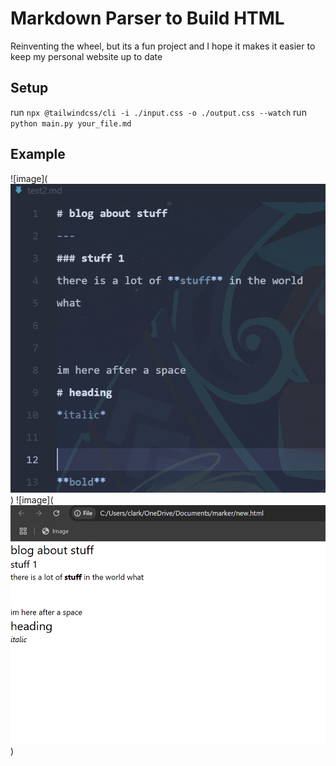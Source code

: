 # Markdown Parser to Build HTML
Reinventing the wheel, but its a fun project and I hope it makes it easier to keep my personal website up to date
## Setup
run `npx @tailwindcss/cli -i ./input.css -o ./output.css --watch`
run `python main.py your_file.md`

## Example 
![image](![example markdown](image-1.png))
![image](![example html preview](image.png))